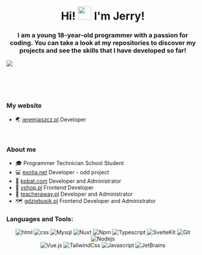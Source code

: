 <h1 align="center">Hi! <img src="https://media.giphy.com/media/hvRJCLFzcasrR4ia7z/giphy.gif" width="35"> I'm Jerry!</h1>

<h3 align="center">I am a young 18-year-old programmer with a passion for coding. You can take a look at my repositories to discover my projects and see the skills that I have developed so far!</h3>
  <p align="center">
    <img align="left" src="https://github-readme-stats.vercel.app/api?username=braspi&show_icons=true&theme=transparent&text_color=fff&title_color=4fa943&icon_color=9ec52f&hide_title=true&hide_border=true&hide=stars,contribs&count_private=true">
    <!--<img align="right" src="https://github-readme-stats.vercel.app/api/wakatime?username=braspi&langs_count=10&theme=transparent&text_color=fff&title_color=4fa943&hide_border=true&layout=compact&custom_title=Last%207%20days...&range=last_7_days" width="45%"> -->
  </p>
    
<br><br><br><br><br>

<h3> My website</h3>
<ul>
  <li>
    🌏 <a href="https://jeremiaszcz.pl/" target="_blank">jeremiaszcz.pl</a> Developer
  </li>
</ul>

<br>

<h3> About me</h3>
<ul>
  <li>
    🎓 Programmer Technician School Student
  </li>
  <li>
    💻 <a href="https://exotia.net/" target="_blank">exotia.net</a> Developer - odd project
  </li>
  <li>
    🚧 <a href="https://kpbat.com/" target="_blank">kpbat.com</a> Developer and Administrator
  </li>
  <li>
    🛒 <a href="https://yshop.pl" target="_blank">yshop.pl</a> Frontend Developer
  </li>
    <li>
    🧠 <a href="https://teacheraway.pl" target="_blank">teacheraway.pl</a> Developer and Administrator
  </li>
      <li>
    🗺️ <a href="https://gdziebusik.pl" target="_blank">gdziebusik.pl</a> Frontend Developer and Administrator
  </li>
</ul>

<h3 align="left">Languages and Tools:</h3>
  <p align="center">
    <img alt="html" src="https://img.shields.io/badge/-html-E34F26?style=flat-square&logo=html5&logoColor=white" />
    <img alt="css" src="https://img.shields.io/badge/-css%203-1572B6?style=flat-square&logo=CSS3&logoColor=white" />
    <img alt="Mysql" src="https://img.shields.io/badge/-Mysql-A81D33?style=flat-square&logo=MYSql&logoColor=white" />
    <img alt="Nuxt" src="https://img.shields.io/badge/-Nuxt-00DC82?style=flat-square&logo=Nuxt.js&logoColor=white" />
    <img alt="Npm" src="https://img.shields.io/badge/-npm-CB3837?style=flat-square&logo=npm&logoColor=white" />
    <img alt="Typescript" src="https://img.shields.io/badge/-Typescript-3178C6?style=flat-square&logo=Typescript&logoColor=white" />
    <img alt="SvelteKit" src="https://img.shields.io/badge/-Svelte-FF3E00?style=flat-square&logo=Svelte&logoColor=white" />
    <img alt="Git" src="https://img.shields.io/badge/-Git-F05032?style=flat-square&logo=git&logoColor=white" />
    <img alt="Nodejs" src="https://img.shields.io/badge/-Nodejs-339933?style=flat-square&logo=Node.js&logoColor=white" />
    <br/>
    <img alt="Vue.js" src="https://img.shields.io/badge/-Vuejs-4FC08D?style=flat-square&logo=Vue.js&logoColor=white" />
    <img alt="TailwindCss" src="https://img.shields.io/badge/-TailwindCss-06B6D4?style=flat-square&logo=TailwindCss&logoColor=white" />
    <img alt="Javascript" src="https://img.shields.io/badge/-Javascript-F7DF1E?style=flat-square&logo=Javascript&logoColor=white" />
    <img alt="JetBrains" src="https://img.shields.io/badge/-JetBrains-000000?style=flat-square&logo=jetbrains&logoColor=white" />
  </p>
<br>
